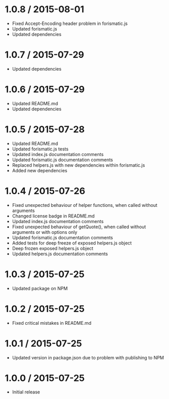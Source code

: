 1.0.8 / 2015-08-01
==================

* Fixed Accept-Encoding header problem in forismatic.js
* Updated forismatic.js
* Updated dependencies

1.0.7 / 2015-07-29
==================

* Updated dependencies

1.0.6 / 2015-07-29
==================

* Updated README.md
* Updated dependencies

1.0.5 / 2015-07-28
==================

* Updated README.md
* Updated forismatic.js tests
* Updated index.js documentation comments
* Updated forismatic.js documentation comments
* Replaced helpers.js with new dependencies within forismatic.js
* Added new dependencies

1.0.4 / 2015-07-26
==================

* Fixed unexpected behaviour of helper functions, when called without arguments
* Changed license badge in README.md
* Updated index.js documentation comments
* Fixed unexpected behaviour of getQuote(), when called without arguments or with options only
* Updated forismatic.js documentation comments
* Added tests for deep freeze of exposed helpers.js object
* Deep frozen exposed helpers.js object
* Updated helpers.js documentation comments

1.0.3 / 2015-07-25
==================

* Updated package on NPM

1.0.2 / 2015-07-25
==================

* Fixed critical mistakes in README.md

1.0.1 / 2015-07-25
==================

* Updated version in package.json due to problem with publishing to NPM

1.0.0 / 2015-07-25
==================

* Initial release